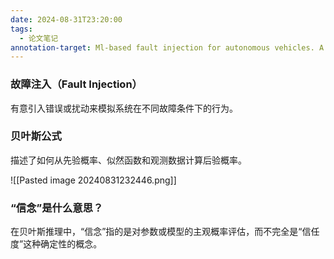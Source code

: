 ```yaml
---
date: 2024-08-31T23:20:00
tags:
  - 论文笔记
annotation-target: Ml-based fault injection for autonomous vehicles. A case for bayesian fault injection.pdf
---
```


### **故障注入（Fault Injection）**

有意引入错误或扰动来模拟系统在不同故障条件下的行为。


### 贝叶斯公式

描述了如何从先验概率、似然函数和观测数据计算后验概率。

![[Pasted image 20240831232446.png]]


### “信念”是什么意思？

在贝叶斯推理中，“信念”指的是对参数或模型的主观概率评估，而不完全是“信任度”这种确定性的概念。